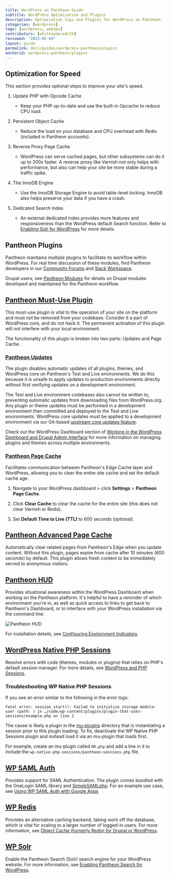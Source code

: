 ```yaml
---
title: WordPress on Pantheon Guide
subtitle: WordPress Optimization and Plugins
description: Optimization tips and Plugins for WordPress on Pantheon.
categories: [wordpress]
tags: [wordpress, webops]
contributors: [whitneymeredith]
reviewed: "2022-05-04"
layout: guide
permalink: docs/guides/wordpress-pantheon/plugins
anchorid: wordpress-pantheon/plugins
---
```


## Optimization for Speed

This section provides optional steps to improve your site's speed.

1. Update PHP with Opcode Cache

    - Keep your PHP up-to-date and use the built-in Opcache to reduce CPU load.

2. Persistent Object Cache

    - Reduce the load on your database and CPU overhead with Redis (included in Pantheon accounts).

3. Reverse Proxy Page Cache

    - WordPress can serve cached pages, but other subsystems can do it up to 200x faster. A reverse proxy like Varnish not only helps with performance, but also can help your site be more stable during a traffic spike.

1. The InnoDB Engine

    - Use the InnoDB Storage Engine to avoid table-level locking. InnoDB also helps preserve your data if you have a crash.

1. Dedicated Search Index

    - An external dedicated index provides more features and responsiveness than the WordPress default Search function. Refer to [Enabling Solr for WordPress](/wordpress-solr) for more details.

## Pantheon Plugins

Pantheon maintains multiple plugins to facilitate its workflow within WordPress. For real time discussion of these modules, find Pantheon developers in our [Community Forums](https://discuss.pantheon.io/) and [Slack Workspace](https://slackin.pantheon.io/).

<Alert title="Note" type="info">

Drupal users, see [Pantheon Modules](/modules) for details on Drupal modules developed and maintained for the Pantheon workflow.

</Alert>

## [Pantheon Must-Use Plugin](https://github.com/pantheon-systems/WordPress/tree/master/wp-content/mu-plugins/pantheon)

This must-use plugin is vital to the operation of your site on the platform and must not be removed from your codebase. Consider it a part of WordPress core, and do not hack it. The permanent activation of this plugin will not interfere with your local environment.

The functionality of this plugin is broken into two parts: Updates and Page Cache.

### [Pantheon Updates](https://github.com/pantheon-systems/WordPress/tree/master/wp-content/mu-plugins/pantheon/pantheon-updates.php)

The plugin disables automatic updates of all plugins, themes, and WordPress core on Pantheon's Test and Live environments. We do this because it is unsafe to apply updates to production environments directly without first verifying updates on a development environment.

The Test and Live environment codebases also cannot be written to, preventing automatic updates from downloading files from WordPress.org. Any plugin or theme updates must be performed in a development environment then committed and deployed to the Test and Live environments. WordPress core updates must be applied to a development environment via our Git-based [upstream core updates feature](/core-updates).

Check out the WordPress Dashboard section of [Working in the WordPress Dashboard and Drupal Admin Interface](/cms-admin#wordpress-dashboard) for more information on managing plugins and themes across multiple environments.

### [Pantheon Page Cache](https://github.com/pantheon-systems/WordPress/blob/default/wp-content/mu-plugins/pantheon/pantheon-page-cache.php)

Facilitates communication between Pantheon's Edge Cache layer and WordPress, allowing you to clear the entire site cache and set the default cache age.

1. Navigate to your WordPress dashboard > click **Settings** > **Pantheon Page Cache**.

1. Click **Clear Cache** to clear the cache for the entire site (this does not clear Varnish or Redis).

1. Set **Default Time to Live (TTL)** to 600 seconds (optional).

## [Pantheon Advanced Page Cache](https://wordpress.org/plugins/pantheon-advanced-page-cache)

Automatically clear related pages from Pantheon's Edge when you update content. Without this plugin, pages expire from cache after 10 minutes (600 seconds) by default. This plugin allows fresh content to be immediately served to anonymous visitors.

## [Pantheon HUD](https://wordpress.org/plugins/pantheon-hud)

Provides situational awareness within the WordPress Dashboard when working on the Pantheon platform. It's helpful to have a reminder of which environment you're in, as well as quick access to links to get back to Pantheon's Dashboard, or to interface with your WordPress installation via the command line:

![Pantheon HUD](../../../images/pantheon-hud.png)

For installation details, see [Configuring Environment Indicators](/environment-indicator).

## [WordPress Native PHP Sessions](https://wordpress.org/plugins/wp-native-php-sessions)

Resolve errors with code (themes, modules or plugins) that relies on PHP's default session manager. For more details, see [WordPress and PHP Sessions](/wordpress-sessions/#troubleshooting-session-errors).

### Troubleshooting WP Native PHP Sessions

If you see an error similar to the following in the error logs:

```none
Fatal error: session_start(): Failed to initialize storage module: user (path: ) in …/code/wp-content/plugins/plugin-that-uses-sessions/example.php on line 2
```

The cause is likely a plugin in the [mu-plugins](/mu-plugin) directory that is instantiating a session prior to this plugin loading. To fix, deactivate the WP Native PHP Sessions plugin and instead load it via an mu-plugin that loads first.

For example, create an mu-plugin called `00.php` and add a line in it to include the `wp-native-php-sessions/pantheon-sessions.php` file.

## [WP SAML Auth](https://wordpress.org/plugins/wp-saml-auth/)

Provides support for SAML Authentication. The plugin comes bundled with the OneLogin SAML library and [SimpleSAMLphp](https://simplesamlphp.org/). For an example use case, see [Using WP SAML Auth with Google Apps](/guides/wordpress-google-sso)

## [WP Redis](https://wordpress.org/plugins/wp-redis)

Provides an alternative caching backend, taking work off the database, which is vital for scaling to a larger number of logged-in users. For more information, see [Object Cache (formerly Redis) for Drupal or WordPress](/object-cache).

## [WP Solr](https://wordpress.org/plugins/solr-power/)

Enable the Pantheon Search (Solr) search engine for your WordPress website. For more information, see [Enabling Pantheon Search for WordPress](/wordpress-solr).
